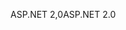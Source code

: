 <span data-ttu-id="66d2e-101">ASP.NET 2,0</span><span class="sxs-lookup"><span data-stu-id="66d2e-101">ASP.NET 2.0</span></span>